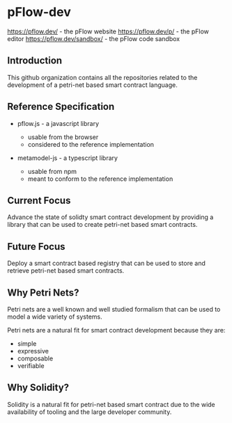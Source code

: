 # pFlow-dev

https://pflow.dev/ - the pFlow website
https://pflow.dev/p/ - the pFlow editor
https://pflow.dev/sandbox/ - the pFlow code sandbox

## Introduction

This github organization contains all the repositories related
to the development of a petri-net based smart contract language.

## Reference Specification

* pflow.js - a javascript library
  * usable from the browser
  * considered to the reference implementation
   
* metamodel-js - a typescript library
  * usable from npm
  * meant to conform to the reference implementation

## Current Focus

Advance the state of solidty smart contract development by
providing a library that can be used to create petri-net based
smart contracts.

## Future Focus

Deploy a smart contract based registry that can be used to
store and retrieve petri-net based smart contracts.

## Why Petri Nets?

Petri nets are a well known and well studied formalism that
can be used to model a wide variety of systems.

Petri nets are a natural fit for smart contract development
because they are:

* simple
* expressive
* composable
* verifiable

## Why Solidity?

Solidity is a natural fit for petri-net based smart contract due to the wide 
availability of tooling and the large developer community.
